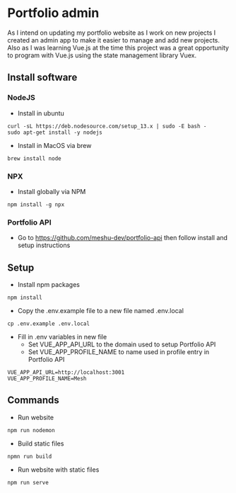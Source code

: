 # Portfolio admin

As I intend on updating my portfolio website as I work on new projects I created an admin app to make it easier to manage and add new projects. Also as I was learning Vue.js at the time this project was a great opportunity to program with Vue.js using the state management library Vuex.

## Install software
### NodeJS
- Install in ubuntu
```
curl -sL https://deb.nodesource.com/setup_13.x | sudo -E bash -
sudo apt-get install -y nodejs
```
- Install in MacOS via brew 
```
brew install node
```
### NPX
- Install globally via NPM
```
npm install -g npx
```
### Portfolio API
-  Go to https://github.com/meshu-dev/portfolio-api then follow install and setup instructions

## Setup 
- Install npm packages
```
npm install
```
- Copy the .env.example file to a new file named .env.local
```
cp .env.example .env.local
```
- Fill in .env variables in new file
    - Set VUE_APP_API_URL to the domain used to setup Portfolio API
    - Set VUE_APP_PROFILE_NAME to name used in profile entry in Portfolio API
```
VUE_APP_API_URL=http://localhost:3001
VUE_APP_PROFILE_NAME=Mesh
```
## Commands
- Run website
```
npm run nodemon
```
- Build static files
```
npmn run build
```
- Run website with static files
```
npm run serve
```
